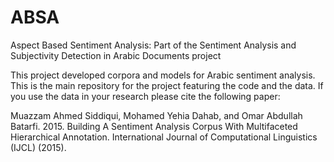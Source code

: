 # ABSA
Aspect Based Sentiment Analysis: Part of the Sentiment Analysis and Subjectivity Detection in Arabic Documents project

This project developed corpora and models for Arabic sentiment analysis. This is the main repository for the project featuring the code and the data. If you use the data in your research please cite the following paper:

Muazzam Ahmed Siddiqui, Mohamed Yehia Dahab, and Omar Abdullah Batarfi. 2015. Building A Sentiment Analysis Corpus With Multifaceted Hierarchical Annotation. International Journal of Computational Linguistics (IJCL) (2015).
